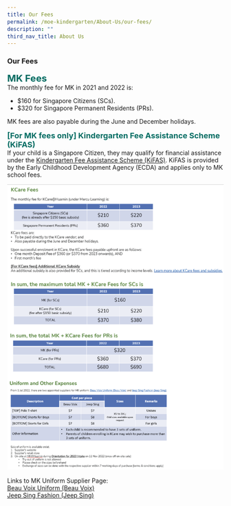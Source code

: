 ```yaml
---
title: Our Fees
permalink: /moe-kindergarten/About-Us/our-fees/
description: ""
third_nav_title: About Us
---
```

### **Our Fees**

<b style="color:#016C62; font-size:22px;">MK Fees</b><br>
The monthly fee for MK in 2021 and 2022 is:
*   $160 for Singapore Citizens (SCs).
*   $320 for Singapore Permanent Residents (PRs).

MK fees are also payable during the June and December holidays.

<b style="color:#016C62; font-size:18px;">[For MK fees only\] Kindergarten Fee Assistance Scheme (KiFAS)</b><br>
If your child is a Singapore Citizen, they may qualify for financial assistance under the [Kindergarten Fee Assistance Scheme (KiFAS)](https://www.ecda.gov.sg/parents/subsidies-financial-assistance). KiFAS is provided by the Early Childhood Development Agency (ECDA) and applies only to MK school fees.

![](/images/MKFees.png)

Links to MK Uniform Supplier Page: <br>
[Beau Voix Uniform (Beau Voix)](https://beauvoix.com/preschool/) <br>
[Jeep Sing Fashion (Jeep Sing)](https://jeepsinguniform.com/)
